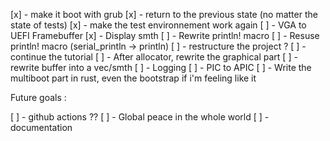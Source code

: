[x] - make it boot with grub
[x] - return to the previous state (no matter the state of tests)
[x] - make the test environnement work again
[ ] - VGA to UEFI Framebuffer
    [x] - Display smth
    [ ] - Rewrite println! macro
    [ ] - Resuse println! macro (serial_println -> println)
[ ] - restructure the project ?
[ ] - continue the tutorial
[ ] - After allocator, rewrite the graphical part
    [ ] - rewrite buffer into a vec/smth
[ ] - Logging
[ ] - PIC to APIC
[ ] - Write the multiboot part in rust, even the bootstrap if i'm feeling like it

Future goals :

[ ] - github actions ??
[ ] - Global peace in the whole world
[ ] - documentation

